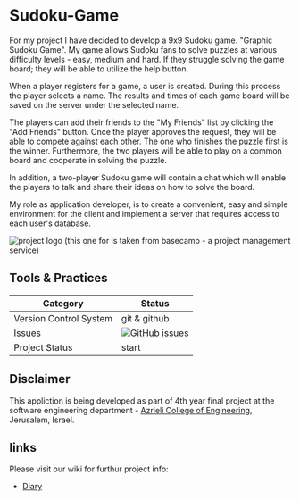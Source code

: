 # Sudoku-Game

For my project I have decided to develop a 9x9 Sudoku game.  "Graphic Sudoku Game".
My game allows Sudoku fans to solve puzzles at various difficulty levels - easy, medium and hard. If they struggle solving the game board; they will be able to utilize the help button.

When a player registers for a game, a user is created. During this process the player selects a name. The results and times of each game board will be saved on the server under the selected name.

The players can add their friends to the "My Friends" list by clicking the "Add Friends" button. Once the player approves the request, they will be able to compete against each other. The one who finishes the puzzle first is the winner. Furthermore, the two players will be able to play on a common board and cooperate in solving the puzzle.

In addition, a two-player Sudoku game will contain a chat which will enable the players to talk and share their ideas on how to solve the board.

My role as application developer, is to create a convenient, easy and simple environment for the client and implement a server that requires access to each user's database.

 
![project logo (this one for is taken from basecamp - a project management service)](https://i.imgur.com/0zowoQW.png)


## Tools & Practices

|Category|Status|
|---|---|
| Version Control System| git & github |
| Issues | [![GitHub issues](https://img.shields.io/github/issues/michalbn/Sudoku-Game.svg?style=flat)](https://github.com/michalbn/Sudoku-Game/issues) |
|Project Status | start|

## Disclaimer
This appliction is being developed as part of 4th year final project at the software engineering department - [Azrieli College of Engineering](http://www.jce.ac.il/), Jerusalem, Israel.


## links

Please visit our wiki for furthur project info:

- [Diary](https://github.com/michalbn/Sudoku-Game/wiki/Diary)



